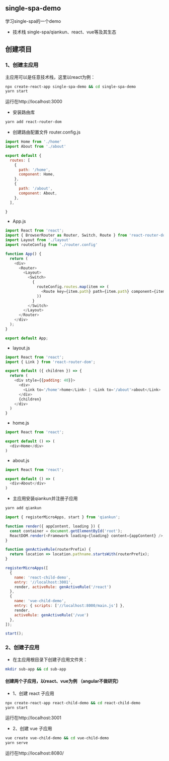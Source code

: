 ## single-spa-demo
学习single-spa的一个demo
* 技术栈
single-spa/qiankun、react、vue等及其生态

## 创建项目

### 1、创建主应用 
主应用可以是任意技术栈，这里以react为例：

```bash
npx create-react-app single-spa-demo && cd single-spa-demo
yarn start
```
运行在http://localhost:3000

* 安装路由库
```bash
yarn add react-router-dom
```
* 创建路由配置文件 router.config.js
```javascript
import Home from './home'
import About from './about'

export default {
  routes: [
    {
      path: '/home',
      component: Home,
    },
    {
      path: '/about',
      component: About,
    },
  ],

}
```
* App.js
```javascript
import React from 'react';
import { BrowserRouter as Router, Switch, Route } from 'react-router-dom';
import Layout from './layout'
import routeConfig from './router.config'

function App() {
  return (
    <div>
      <Router>
        <Layout>
          <Switch>
            {
              routeConfig.routes.map(item => (
                <Route key={item.path} path={item.path} component={item.component} />
              ))
            }
          </Switch>
        </Layout>
      </Router>
    </div>
  );
}

export default App;

```
* layout.js
```javascript
import React from 'react';
import { Link } from 'react-router-dom';

export default ({ children }) => {
  return (
    <div style={{padding: 40}}>
      <div>
        <Link to='/home'>home</Link> | <Link to='/about'>about</Link>
      </div>
      {children}
    </div>
  )
}
```
* home.js
```javascript
import React from 'react';

export default () => (
  <div>Home</div>
)
```
* about.js
```javascript
import React from 'react';

export default () => (
  <div>About</div>
)
```
* 主应用安装qiankun并注册子应用
```bash
yarn add qiankun
```
```javascript
import { registerMicroApps, start } from 'qiankun';

function render({ appContent, loading }) {
  const container = document.getElementById('root');
  ReactDOM.render(<Framework loading={loading} content={appContent} />, root);
}

function genActiveRule(routerPrefix) {
  return location => location.pathname.startsWith(routerPrefix);
}

registerMicroApps([
  { 
    name: 'react-child-demo', 
    entry: '//localhost:3001', 
    render, activeRule: genActiveRule('/react') 
  },
  { 
    name: 'vue-child-demo', 
    entry: { scripts: ['//localhost:8000/main.js'] }, 
    render, 
    activeRule: genActiveRule('/vue') 
  },
]);

start();
```
### 2、创建子应用
* 在主应用根目录下创建子应用文件夹：
```bash
mkdir sub-app && cd sub-app
```
#### 创建两个子应用，以react、vue为例 （angular不做研究）
* 1、创建 react 子应用
```bash
npx create-react-app react-child-demo && cd react-child-demo
yarn start
```
运行在http://localhost:3001

* 2、创建 vue 子应用
```bash
vue create vue-child-demo && cd vue-child-demo
yarn serve
```
运行在http://localhost:8080/
